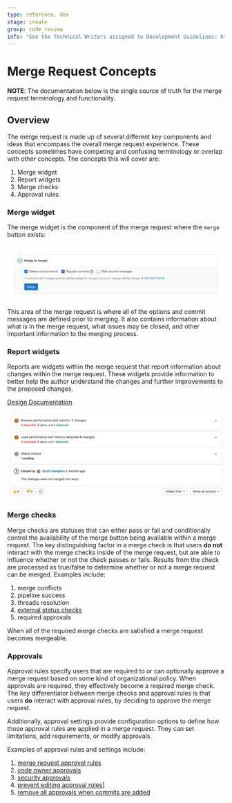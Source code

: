 ```yaml
---
type: reference, dev
stage: create
group: code_review
info: "See the Technical Writers assigned to Development Guidelines: https://about.gitlab.com/handbook/engineering/ux/technical-writing/#assignments-to-development-guidelines"
---
```


# Merge Request Concepts

**NOTE**:
The documentation below is the single source of truth for the merge request terminology and functionality.

## Overview

The merge request is made up of several different key components and ideas that encompass the overall merge request experience. These concepts sometimes have competing and confusing terminology or overlap with other concepts. The concepts this will cover are:

1. Merge widget
1. Report widgets
1. Merge checks
1. Approval rules

### Merge widget

The merge widget is the component of the merge request where the `merge` button exists:

![merge widget](../img/merge_widget_v14_7.png)

This area of the merge request is where all of the options and commit messages are defined prior to merging. It also contains information about what is in the merge request, what issues may be closed, and other important information to the merging process.

### Report widgets

Reports are widgets within the merge request that report information about changes within the merge request. These widgets provide information to better help the author understand the changes and further improvements to the proposed changes.

[Design Documentation](https://design.gitlab.com/regions/merge-request-reports)

![merge request reports](../img/merge_request_reports_v14_7.png)

### Merge checks

Merge checks are statuses that can either pass or fail and conditionally control the availability of the merge button being available within a merge request. The key distinguishing factor in a merge check is that users **do not** interact with the merge checks inside of the merge request, but are able to influence whether or not the check passes or fails. Results from the check are processed as true/false to determine whether or not a merge request can be merged. Examples include:

1. merge conflicts
1. pipeline success
1. threads resolution
1. [external status checks](../../user/project/merge_requests/status_checks.md)
1. required approvals

When all of the required merge checks are satisfied a merge request becomes mergeable.

### Approvals

Approval rules specify users that are required to or can optionally approve a merge request based on some kind of organizational policy. When approvals are required, they effectively become a required merge check. The key differentiator between merge checks and approval rules is that users **do** interact with approval rules, by deciding to approve the merge request. 

Additionally, approval settings provide configuration options to define how those approval rules are applied in a merge request. They can set limitations, add requirements, or modify approvals.

Examples of approval rules and settings include:

1. [merge request approval rules](../../user/project/merge_requests/approvals/rules.md)
1. [code owner approvals](../../user/project/code_owners.md)
1. [security approvals](../../user/application_security/index.md#security-approvals-in-merge-requests)
1. [prevent editing approval rules](../../user/project/merge_requests/approvals/settings.md#prevent-editing-approval-rules-in-merge-requests)]
1. [remove all approvals when commits are added](../../user/project/merge_requests/approvals/settings.md#remove-all-approvals-when-commits-are-added-to-the-source-branch)
